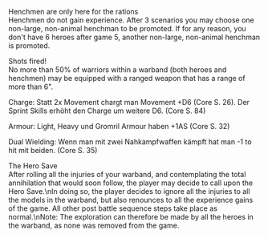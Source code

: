 Henchmen are only here for the rations  
Henchmen do not gain experience. After 3 scenarios you may choose one non-large, non-animal henchman to be promoted. If for any reason, you don't have 6 heroes after game 5, another non-large, non-animal henchman is promoted.

Shots fired!  
No more than 50% of warriors within a warband (both heroes and henchmen) may be equipped with a ranged weapon that has a range of more than 6".

Charge: Statt 2x Movement chargt man Movement +D6 (Core S. 26). Der Sprint Skills erhöht den Charge um weitere D6. (Core S. 84)

Armour: Light, Heavy und Gromril Armour haben +1AS (Core S. 32)

Dual Wielding: Wenn man mit zwei Nahkampfwaffen kämpft hat man -1 to hit mit beiden. (Core S. 35)

The Hero Save  
After rolling all the injuries of your warband, and contemplating the total annihilation that would soon follow, the player may decide to call upon the Hero Save.\nIn doing so, the player decides to ignore all the injuries to all the models in the warband, but also renounces to all the experience gains of the game. All other post battle sequence steps take place as normal.\nNote: The exploration can therefore be made by all the heroes in the warband, as none was removed from the game.
